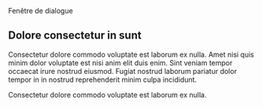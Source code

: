 <m-dialog>
    <m-button slot="trigger">Fenêtre de dialogue</m-button>
    <h2 slot="header">Dolore consectetur in sunt</h2>
    <p>Consectetur dolore commodo voluptate est laborum ex nulla. Amet nisi quis minim dolor voluptate est nisi anim
        elit duis enim. Sint veniam tempor occaecat irure nostrud eiusmod. Fugiat nostrud laborum pariatur dolor
        tempor in in nostrud reprehenderit minim culpa incididunt.</p>
    <span slot="footer">Consectetur dolore commodo voluptate est laborum ex nulla.</span>
</m-dialog>